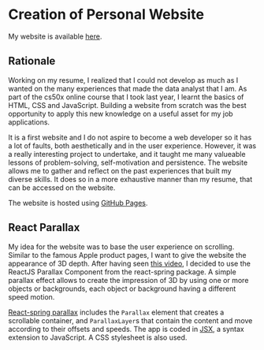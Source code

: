 # Creation of Personal Website

My website is available [here](matteolarrode.github.io).


## Rationale
<p>
Working on my resume, I realized that I could not develop as much as I wanted on the many experiences that made the data analyst that I am. 
As part of the cs50x online course that I took last year, I learnt the basics of HTML, CSS and JavaScript. Building a website from scratch was the best opportunity to apply this new knowledge on a useful asset for my job applications. 
</p>

<p>
It is a first website and I do not aspire to become a web developer so it has a lot of faults, both aesthetically and in the user experience. However, it was a really interesting project to undertake, and it taught me many valueable lessons of problem-solving, self-motivation and persistence. The website allows me to gather and reflect on the past experiences that built my diverse skills. It does so in a more exhaustive manner than my resume, that can be accessed on the website. 
</p>

<p>

The website is hosted using [GitHub Pages](https://pages.github.com).
</p>

## React Parallax

<p>

My idea for the website was to base the user experience on scrolling. Similar to the famous Apple product pages, I want to give the website the appearance of 3D depth. After having seen [this video](https://www.youtube.com/watch?v=UgIwjLg4ONk), I decided to use the ReactJS Parallax Component from the react-spring package. A simple parallax effect allows to create the impression of 3D by using one or more objects or backgrounds, each object or background having a different speed motion.
</p>

<p>

[React-spring parallax](https://react-spring.dev/components/parallax) includes the <code>Parallax</code> element that creates a scrollable container, and <code>ParallaxLayer</code>s that contain the content and move according to their offsets and speeds. The app is coded in [JSX](https://reactjs.org/docs/introducing-jsx.html), a syntax extension to JavaScript. A CSS stylesheet is also used. 

